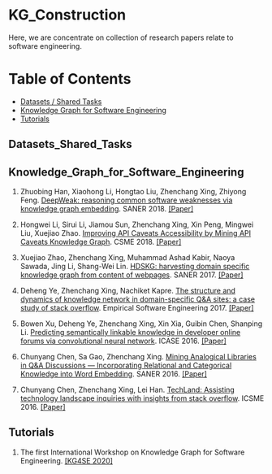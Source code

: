 # KG_Construction



Here, we are concentrate on collection of research papers relate to software engineering.   


Table of Contents
=================


  * [Datasets / Shared Tasks](#Datasets_Shared_Tasks)
  * [Knowledge Graph for Software Engineering](#Knowledge_Graph_for_Software_Engineering)
  * [Tutorials](#Tutorials)


## Datasets_Shared_Tasks



## Knowledge_Graph_for_Software_Engineering
1. Zhuobing Han, Xiaohong Li, Hongtao Liu, Zhenchang Xing, Zhiyong Feng. [DeepWeak: reasoning common software weaknesses via knowledge graph embedding](https://ieeexplore.ieee.org/abstract/document/8330232). SANER 2018. [[Paper]](https://ieeexplore.ieee.org/abstract/document/8330232)


2. Hongwei Li, Sirui Li, Jiamou Sun, Zhenchang Xing, Xin Peng, Mingwei Liu, Xuejiao Zhao. [Improving API Caveats Accessibility by Mining API Caveats Knowledge Graph](https://ieeexplore.ieee.org/document/8530028). CSME 2018. [[Paper]](https://ieeexplore.ieee.org/document/8530028)


3. Xuejiao Zhao, Zhenchang Xing, Muhammad Ashad Kabir, Naoya Sawada, Jing Li, Shang-Wei Lin. [HDSKG: harvesting domain specific knowledge graph from content of webpages](https://ieeexplore.ieee.org/document/7884609/authors#authors). SANER 2017. [[Paper]](https://ieeexplore.ieee.org/document/7884609/authors#authors)


4. Deheng Ye, Zhenchang Xing, Nachiket Kapre. [The structure and dynamics of knowledge network in domain-specific Q&A sites: a case study of stack overflow](https://link.springer.com/content/pdf/10.1007/s10664-016-9430-z.pdf). Empirical Software Engineering 2017. [[Paper]](https://link.springer.com/content/pdf/10.1007/s10664-016-9430-z.pdf)


5. Bowen Xu, Deheng Ye, Zhenchang Xing, Xin Xia, Guibin Chen, Shanping Li. [Predicting semantically linkable knowledge in developer online forums via convolutional neural network](https://ieeexplore.ieee.org/document/7582745/authors#authors). ICASE 2016. [[Paper]](https://ieeexplore.ieee.org/document/7582745/authors#authors)


6. Chunyang Chen, Sa Gao, Zhenchang Xing. [Mining Analogical Libraries in Q&A Discussions — Incorporating Relational and Categorical Knowledge into Word Embedding](https://chunyang-chen.github.io/publication/analogical_libraries.pdf). SANER 2016. [[Paper]](https://chunyang-chen.github.io/publication/analogical_libraries.pdf)


7. Chunyang Chen, Zhenchang Xing, Lei Han. [TechLand: Assisting technology landscape inquiries with insights from stack overflow](http://ccywch.github.io/chenchunyang.github.io/publication/techLand.pdf). ICSME 2016. [[Paper]](http://ccywch.github.io/chenchunyang.github.io/publication/techLand.pdf)



## Tutorials
1. The first International Workshop on Knowledge Graph for Software Engineering. [[KG4SE 2020]](http://bigcode.fudan.edu.cn/events/KG4SE2020/)


